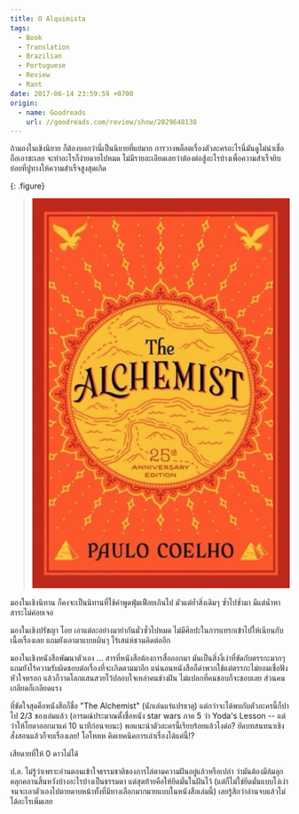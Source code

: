 ```yaml
---
title: O Alquimista
tags:
  - Book
  - Translation
  - Brazilian
  - Portuguese
  - Review
  - Rant
date: 2017-06-14 23:59:59 +0700
origin:
  - name: Goodreads
    url: //goodreads.com/review/show/2029648138
---
```


ถ้ามองในเชิงนิยาย ก็ต้องบอกว่านี่เป็นนิยายที่แย่มาก การวางพล็อตเรื่องตัวละครอะไรนี่มันดูไม่น่าเชื่อถือเอาซะเลย จะทำอะไรก็ง่ายดายไปหมด ไม่มีรายละเอียดเลยว่าต้องต่อสู้อะไรบ้างเพื่อความสำเร็จยิบย่อยที่ปูทางให้ความสำเร็จสูงสุดเกิด

{: .figure}
> ![](/images/book/the-alchemist.jpg)

มองในเชิงนิทาน ก็คงจะเป็นนิทานที่ใช้คำพูดฟุ่มเฟือยเกินไป มัวแต่ย้ำสิ่งเดิมๆ ซ้ำไปซ้ำมา มีแต่น้ำหาสาระไม่ค่อยเจอ

มองในเชิงปรัชญา โอย เอาแต่ละอย่างมายำกันมั่วซั่วไปหมด ไม่มีศิลปะในการแทรกเข้าไปให้เนียนกับเนื้อเรื่องเลย แถมยังเอามาแบบเผินๆ ไร้เสน่ห์ชวนคิดต่ออีก

มองในเชิงหนังสือพัฒนาตัวเอง ... สารที่หนังสือต้องการสื่อออกมา มันเป็นสิ่งงี่เง่าที่ขัดกับตรรกะมากๆ แถมยังไร้ความรับผิดชอบต่อเรื่องที่จะเกิดตามมาอีก แน่นอนหนังสือก็ด่าพวกใช้แต่ตรรกะไม่ยอมเชื่อฟังหัวใจหรอก แล้วก็วาดโลกแสนสวยไว้ปลอบใจเหล่าคนช่างฝัน ไม่แปลกที่คนชอบก็จะชอบเลย ส่วนคนเกลียดก็เกลียดแรง

ที่ขัดใจสุดคือหนังสือก็ชื่อ "The Alchemist" (นักเล่นแร่แปรธาตุ) แต่กว่าจะได้พบกับตัวละครนี้ก็ปาไป 2/3 ของเล่มแล้ว (อารมณ์ประมาณตั้งชื่อหนัง star wars ภาค 5 ว่า Yoda's Lesson -- แต่ว่าให้โยดาออกมาแค่ 10 นาทีก่อนจบนะ) พอแนะนำตัวละครนี้เรียบร้อยแล้วไงต่อ? ยัดบทสนทนาเชิงสั่งสอนแล้วก็จบเรื่องเลย! โอโหหห คิดเทคนิคการเล่าเรื่องได้แค่นี้!?

เสียดายที่ให้ 0 ดาวไม่ได้

ป.ล. ไม่รู้ว่าเพราะอ่านตอนเข้าใจธรรมชาติของการไล่ตามความฝันอยู่แล้วหรือเปล่า ว่ามันต้องมีล้มลุกคลุกคลานสิ้นหวังบ้างอะไรบ้างเป็นธรรมดา แต่สุดท้ายคือให้ยึดมั่นในฝันไว้ (แต่ก็ไม่ใช่ยึดมั่นแบบโง่เง่าจนจะเอาตัวเองไปตายดาบหน้าทั้งที่มีทางเลือกมากมายแบบในหนังสือเล่มนี้) เลยรู้สึกว่าอ่านจบแล้วไม่ได้อะไรเพิ่มเลย
